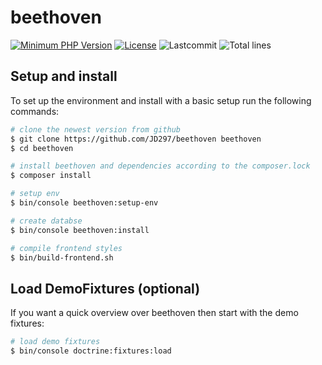 # beethoven

[![Minimum PHP Version](https://img.shields.io/badge/php-7.4-8892bf.svg)](https://php.net/)
[![License](https://img.shields.io/github/license/jd297/beethoven.svg)](https://github.com/JD297/beethoven/blob/master/LICENSE.md)
![Lastcommit](https://img.shields.io/github/last-commit/jd297/beethoven.svg)
![Total lines](https://img.shields.io/tokei/lines/github/jd297/beethoven)

## Setup and install

To set up the environment and install with a basic setup run the following commands:

``` bash
# clone the newest version from github
$ git clone https://github.com/JD297/beethoven beethoven
$ cd beethoven

# install beethoven and dependencies according to the composer.lock
$ composer install

# setup env
$ bin/console beethoven:setup-env

# create databse
$ bin/console beethoven:install

# compile frontend styles
$ bin/build-frontend.sh
```

## Load DemoFixtures (optional)

If you want a quick overview over beethoven then start with the demo fixtures:

``` bash
# load demo fixtures
$ bin/console doctrine:fixtures:load
```
